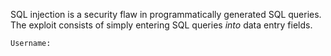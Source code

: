 SQL injection is a security flaw in programmatically generated SQL queries.
The exploit consists of simply entering SQL queries *into* data entry fields.
```
Username: 
```